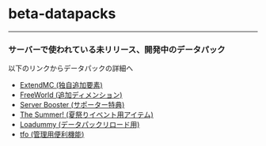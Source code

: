 # beta-datapacks
---
### サーバーで使われている未リリース、開発中のデータパック

<div>以下のリンクからデータパックの詳細へ</div>
<ul>
   <li><a href="//github.com/Crab55e/beta-datapacks/tree/main/Extend%20MC">ExtendMC (独自追加要素)</a></li>
   <li><a href="//github.com/Crab55e/beta-datapacks/tree/main/FreeWorld">FreeWorld (追加ディメンション)</a></li>
   <li><a href="//github.com/Crab55e/beta-datapacks/tree/main/ServerBooster%20byCrab">Server Booster (サポーター特典)</a></li>
   <li><a href="//github.com/Crab55e/beta-datapacks/tree/main/The%20Summer!">The Summer! (夏祭りイベント用アイテム)</a></li>
   <li><a href="//github.com/Crab55e/beta-datapacks/tree/main/a_loadummy">Loadummy (データパックリロード用)</a></li>
   <li><a href="//github.com/Crab55e/beta-datapacks/tree/main/tfpao">tfo (管理用便利機能)</a></li>
</ul>
